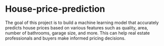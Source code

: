 # House-price-prediction
The goal of this project is to build a machine learning model that accurately predicts house prices based on various features such as quality, area, number of bathrooms, garage size, and more. This can help real estate professionals and buyers make informed pricing decisions.
